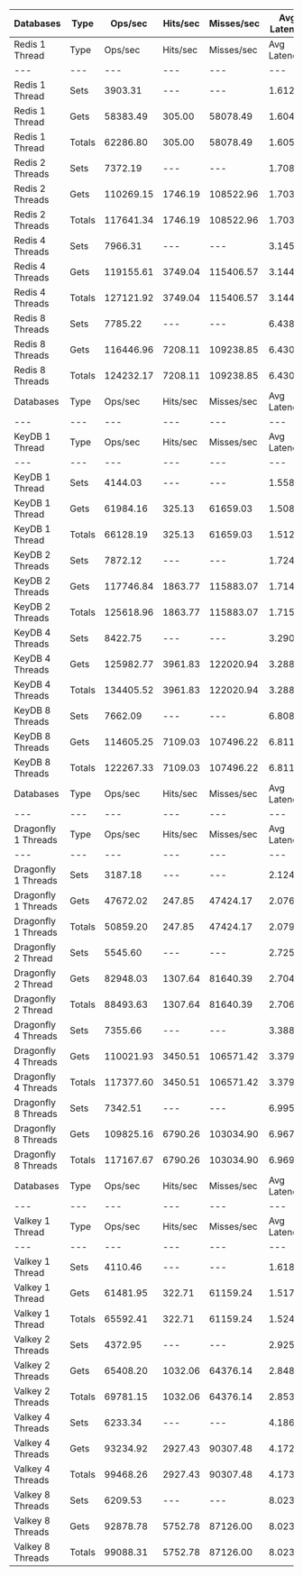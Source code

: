 | Databases | Type | Ops/sec | Hits/sec | Misses/sec | Avg Latency | p50 Latency | p99 Latency | p99.9 Latency | KB/sec |
| --- | --- | --- | --- | --- | --- | --- | --- | --- | --- |
| Redis 1 Thread | Type | Ops/sec | Hits/sec | Misses/sec | Avg Latency | p50 Latency | p99 Latency | p99.9 Latency | KB/sec |
| --- | --- | --- | --- | --- | --- | --- | --- | --- | --- |
Redis 1 Thread | Sets | 3903.31 | --- | --- | 1.61262 | 1.57500 | 2.55900 | 6.11100 | 2134.01 |
Redis 1 Thread | Gets | 58383.49 | 305.00 | 58078.49 | 1.60470 | 1.57500 | 2.54300 | 6.04700 | 2424.95 |
Redis 1 Thread | Totals | 62286.80 | 305.00 | 58078.49 | 1.60520 | 1.57500 | 2.54300 | 6.04700 | 4558.96 |
Redis 2 Threads | Sets | 7372.19 | --- | --- | 1.70807 | 1.55100 | 3.58300 | 10.17500 | 4030.52 |
Redis 2 Threads | Gets | 110269.15 | 1746.19 | 108522.96 | 1.70341 | 1.53500 | 3.59900 | 10.17500 | 5168.51 |
Redis 2 Threads | Totals | 117641.34 | 1746.19 | 108522.96 | 1.70370 | 1.53500 | 3.59900 | 10.17500 | 9199.04 |
Redis 4 Threads | Sets | 7966.31 | --- | --- | 3.14569 | 3.03900 | 6.97500 | 15.10300 | 4355.34 |
Redis 4 Threads | Gets | 119155.61 | 3749.04 | 115406.57 | 3.14421 | 3.03900 | 6.87900 | 15.23100 | 6521.57 |
Redis 4 Threads | Totals | 127121.92 | 3749.04 | 115406.57 | 3.14430 | 3.03900 | 6.87900 | 15.23100 | 10876.91 |
Redis 8 Threads | Sets | 7785.22 | --- | --- | 6.43899 | 6.07900 | 15.29500 | 48.12700 | 4256.34 |
Redis 8 Threads | Gets | 116446.96 | 7208.11 | 109238.85 | 6.43024 | 6.04700 | 15.35900 | 47.87100 | 8155.85 |
Redis 8 Threads | Totals | 124232.17 | 7208.11 | 109238.85 | 6.43079 | 6.04700 | 15.35900 | 47.87100 | 12412.18 |
| Databases | Type | Ops/sec | Hits/sec | Misses/sec | Avg Latency | p50 Latency | p99 Latency | p99.9 Latency | KB/sec |
| --- | --- | --- | --- | --- | --- | --- | --- | --- | --- |
| KeyDB 1 Thread | Type | Ops/sec | Hits/sec | Misses/sec | Avg Latency | p50 Latency | p99 Latency | p99.9 Latency | KB/sec |
| --- | --- | --- | --- | --- | --- | --- | --- | --- | --- |
KeyDB 1 Thread | Sets | 4144.03 | --- | --- | 1.55824 | 1.52700 | 4.38300 | 7.39100 | 2265.62 |
KeyDB 1 Thread | Gets | 61984.16 | 325.13 | 61659.03 | 1.50891 | 1.51100 | 2.28700 | 5.31100 | 2575.17 |
KeyDB 1 Thread | Totals | 66128.19 | 325.13 | 61659.03 | 1.51200 | 1.51100 | 2.30300 | 5.88700 | 4840.78 |
KeyDB 2 Threads | Sets | 7872.12 | --- | --- | 1.72415 | 1.52700 | 4.47900 | 12.35100 | 4303.84 |
KeyDB 2 Threads | Gets | 117746.84 | 1863.77 | 115883.07 | 1.71488 | 1.52700 | 4.38300 | 11.77500 | 5518.59 |
KeyDB 2 Threads | Totals | 125618.96 | 1863.77 | 115883.07 | 1.71546 | 1.52700 | 4.38300 | 11.77500 | 9822.43 |
KeyDB 4 Threads | Sets | 8422.75 | --- | --- | 3.29057 | 3.18300 | 8.38300 | 17.27900 | 4604.89 |
KeyDB 4 Threads | Gets | 125982.77 | 3961.83 | 122020.94 | 3.28822 | 3.19900 | 8.38300 | 17.27900 | 6894.22 |
KeyDB 4 Threads | Totals | 134405.52 | 3961.83 | 122020.94 | 3.28837 | 3.19900 | 8.38300 | 17.27900 | 11499.10 |
KeyDB 8 Threads | Sets | 7662.09 | --- | --- | 6.80814 | 6.30300 | 19.07100 | 49.66300 | 4189.02 |
KeyDB 8 Threads | Gets | 114605.25 | 7109.03 | 107496.22 | 6.81138 | 6.30300 | 19.19900 | 50.68700 | 8034.36 |
KeyDB 8 Threads | Totals | 122267.33 | 7109.03 | 107496.22 | 6.81118 | 6.30300 | 19.19900 | 50.43100 | 12223.38 |
| Databases | Type | Ops/sec | Hits/sec | Misses/sec | Avg Latency | p50 Latency | p99 Latency | p99.9 Latency | KB/sec |
| --- | --- | --- | --- | --- | --- | --- | --- | --- | --- |
| Dragonfly 1 Threads | Type | Ops/sec | Hits/sec | Misses/sec | Avg Latency | p50 Latency | p99 Latency | p99.9 Latency | KB/sec |
| --- | --- | --- | --- | --- | --- | --- | --- | --- | --- |
Dragonfly 1 Threads | Sets | 3187.18 | --- | --- | 2.12433 | 1.83900 | 4.76700 | 13.24700 | 1742.49 |
Dragonfly 1 Threads | Gets | 47672.02 | 247.85 | 47424.17 | 2.07612 | 1.83100 | 4.57500 | 8.57500 | 1979.45 |
Dragonfly 1 Threads | Totals | 50859.20 | 247.85 | 47424.17 | 2.07914 | 1.83100 | 4.57500 | 8.89500 | 3721.94 |
Dragonfly 2 Thread | Sets | 5545.60 | --- | --- | 2.72594 | 2.62300 | 8.09500 | 14.27100 | 3031.89 |
Dragonfly 2 Thread | Gets | 82948.03 | 1307.64 | 81640.39 | 2.70499 | 2.62300 | 7.48700 | 13.56700 | 3884.96 |
Dragonfly 2 Thread | Totals | 88493.63 | 1307.64 | 81640.39 | 2.70630 | 2.62300 | 7.51900 | 13.63100 | 6916.85 |
Dragonfly 4 Threads | Sets | 7355.66 | --- | --- | 3.38899 | 3.48700 | 8.51100 | 18.17500 | 4021.49 |
Dragonfly 4 Threads | Gets | 110021.93 | 3450.51 | 106571.42 | 3.37922 | 3.48700 | 8.38300 | 17.53500 | 6016.06 |
Dragonfly 4 Threads | Totals | 117377.60 | 3450.51 | 106571.42 | 3.37984 | 3.48700 | 8.38300 | 17.53500 | 10037.55 |
Dragonfly 8 Threads | Sets | 7342.51 | --- | --- | 6.99515 | 6.55900 | 22.01500 | 58.36700 | 4014.30 |
Dragonfly 8 Threads | Gets | 109825.16 | 6790.26 | 103034.90 | 6.96733 | 6.55900 | 22.01500 | 59.13500 | 7688.06 |
Dragonfly 8 Threads | Totals | 117167.67 | 6790.26 | 103034.90 | 6.96907 | 6.55900 | 22.01500 | 58.87900 | 11702.36 |
| Databases | Type | Ops/sec | Hits/sec | Misses/sec | Avg Latency | p50 Latency | p99 Latency | p99.9 Latency | KB/sec |
| --- | --- | --- | --- | --- | --- | --- | --- | --- | --- |
| Valkey 1 Thread | Type | Ops/sec | Hits/sec | Misses/sec | Avg Latency | p50 Latency | p99 Latency | p99.9 Latency | KB/sec |
| --- | --- | --- | --- | --- | --- | --- | --- | --- | --- |
Valkey 1 Thread | Sets | 4110.46 | --- | --- | 1.61883 | 1.43100 | 4.41500 | 19.19900 | 2247.26 |
Valkey 1 Thread | Gets | 61481.95 | 322.71 | 61159.24 | 1.51797 | 1.43100 | 3.72700 | 6.81500 | 2554.41 |
Valkey 1 Thread | Totals | 65592.41 | 322.71 | 61159.24 | 1.52429 | 1.43100 | 3.77500 | 7.42300 | 4801.67 |
Valkey 2 Threads | Sets | 4372.95 | --- | --- | 2.92522 | 2.30300 | 8.57500 | 16.76700 | 2390.78 |
Valkey 2 Threads | Gets | 65408.20 | 1032.06 | 64376.14 | 2.84834 | 2.25500 | 7.42300 | 14.39900 | 3063.93 |
Valkey 2 Threads | Totals | 69781.15 | 1032.06 | 64376.14 | 2.85315 | 2.25500 | 7.45500 | 14.65500 | 5454.71 |
Valkey 4 Threads | Sets | 6233.34 | --- | --- | 4.18674 | 3.99900 | 10.36700 | 20.99100 | 3407.90 |
Valkey 4 Threads | Gets | 93234.92 | 2927.43 | 90307.48 | 4.17226 | 3.98300 | 9.91900 | 22.39900 | 5099.85 |
Valkey 4 Threads | Totals | 99468.26 | 2927.43 | 90307.48 | 4.17317 | 3.98300 | 9.98300 | 22.27100 | 8507.74 |
Valkey 8 Threads | Sets | 6209.53 | --- | --- | 8.02360 | 7.64700 | 21.11900 | 58.11100 | 3394.88 |
Valkey 8 Threads | Gets | 92878.78 | 5752.78 | 87126.00 | 8.02316 | 7.64700 | 21.75900 | 57.59900 | 6506.94 |
Valkey 8 Threads | Totals | 99088.31 | 5752.78 | 87126.00 | 8.02318 | 7.64700 | 21.75900 | 57.59900 | 9901.82 |
